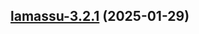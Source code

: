 
<a name="lamassu-3.2.1"></a>
## [lamassu-3.2.1](https://github.com/lamassuiot/lamassu-helm/compare/lamassu-3.2.0...lamassu-3.2.1) (2025-01-29)

